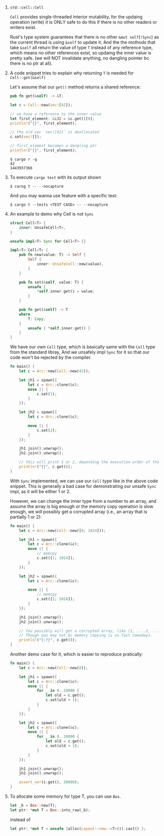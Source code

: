 1. `std::cell::Cell`

   `Cell` provides single-threaded interior mutability, for the updaing operation
   (write) it is ONLY safe to do this if there is no other readers or writers exist.

   Rust's type system guarantees that there is no other `&mut self`(`!Sync`) as 
   the current thread is using `&self` to update it. And the the mothods that 
   take `&self` all return the value of type `T` instead of any reference type, 
   which means no other references exist, so updaing the inner value is pretty safe.
   (we will NOT invalidate anything, no dangling pointer bc there is no ptr at all).

2. A code snippet tries to explain why returning `T` is needed for `Cell::get(&self)`

   Let's assume that our `get()` method returns a shared reference:

   ```rust
   pub fn get(&self) -> &T;
   ```

   ```rust
   let c = Cell::new(vec![42]);

   // we have a reference to the inner value
   let first_element: &i32 = &c.get()[0];
   println!("{}", first_element);

   // the old vec `vec![42]` is deallocated
   c.set(vec![]);

   // first_element becomes a dangling ptr
   println!("{}", first_element);
   ```

   ```shell
   $ cargo r -q
   42
   1443937366
   ```

3. To execute `cargo test` with its output shown

   ```shell
   $ carog t -- --nocapture
   ```

   And you may wanna use feature with a specific test:

   ```shell
   $ cargo t --tests <TEST CASE> -- --nocapture
   ```

4. An example to demo why Cell is not `Sync`

   ```rust
   struct Cell<T> {
       inner: UnsafeCell<T>,
   }

   unsafe impl<T> Sync for Cell<T> {}

   impl<T> Cell<T> {
       pub fn new(value: T) -> Self {
           Self {
               inner: UnsafeCell::new(value),
           }
       }

       pub fn set(&self, value: T) {
           unsafe {
               *self.inner.get() = value;
           }
       }

       pub fn get(&self) -> T
       where
           T: Copy,
       {
           unsafe { *self.inner.get() }
       }
   }
   ```

   We have our own `Cell` type, which is basically same with the `Cell` type
   from the standard libray, And we unsafely impl `Sync` for it so that our
   code won't be rejected by the compiler.

   ```rust
   fn main() {
       let c = Arc::new(Cell::new(42));

       let jh1 = spawn({
           let c = Arc::clone(&c);
           move || {
               c.set(1);
           }
       });

       let jh2 = spawn({
           let c = Arc::clone(&c);

           move || {
               c.set(2);
           }
       });

       jh1.join().unwrap();
       jh2.join().unwrap();

       // this will print 1 or 2, depending the execution order of those two threads.
       println!("{}", c.get()); 
   }
   ```

   With `Sync` implemented, we can use our `Cell` type like in the above code 
   snippet. This is generally a bad case for demonstrating our unsafe `Sync`
   impl, as it will be either 1 or 2.

   However, we can change the inner type from a number to an array, and assume 
   the array is big enough or the memory copy operation is slow enough, we will
   possibly get a corrupted array (i.e., an array that is partially 1 or 2):

   ```rust
   fn main() {
       let c = Arc::new(Cell::new([0; 1024]));

       let jh1 = spawn({
           let c = Arc::clone(&c);
           move || {
               // memcpy
               c.set([1; 1024]);
           }
       });

       let jh2 = spawn({
           let c = Arc::clone(&c);

           move || {
               // memcpy
               c.set([2; 1024]);
           }
       });

       jh1.join().unwrap();
       jh2.join().unwrap();

       // You possibly will get a corrupted array, like [1, ....2, ....2].
       // Though you may not bc memory copying is so fast nowadays.
       println!("{:?}", c.get());
   }
   ```

   Another demo case for it, which is easier to reproduce pratically:

   ```rust
   fn main() {
       let c = Arc::new(Cell::new(0));

       let jh1 = spawn({
           let c = Arc::clone(&c);
           move || {
               for _ in 0..10000 {
                   let old = c.get();
                   c.set(old + 1);
               }
           }
       });

       let jh2 = spawn({
           let c = Arc::clone(&c);
           move || {
               for _ in 0..10000 {
                   let old = c.get();
                   c.set(old + 1);
               }
           }
       });

       jh1.join().unwrap();
       jh2.join().unwrap();

       assert_ne!(c.get(), 20000);
   }
   ```

5. To allocate some memory for type T, you can use `Box`.

   ```rust
   let _b = Box::new(T);
   let ptr: *mut T = Box::into_raw(_b);
   ```

   instead of 

   ```rust
   let ptr: *mut T = unsafe {alloc(Layout::new::<T>()).cast() };
   ```
